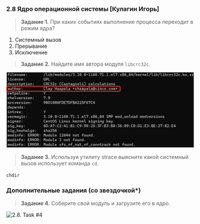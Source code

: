 ### 2.8 Ядро операционной системы [Кулагин Игорь]

>**Задание 1.**
>При каких событиях выполнение процесса переходит в режим ядра?

1. Системный вызов
2. Прерывание
3. Исключение 

>**Задание 2.**
>Найдите имя автора модуля ```libcrc32c```.

![2.8. Task #2](screenshots/2.8-2.png)

>**Задание 3.**
>Используя утилиту strace выясните какой системный вызов использует команда ```cd```.

```chdir```
 
 ### Дополнительные задания (со звездочкой*)
>**Задание 4.**
>Соберите свой модуль и загрузите его в ядро.

![2.8. Task #4](screenshots/2.8-4.png)